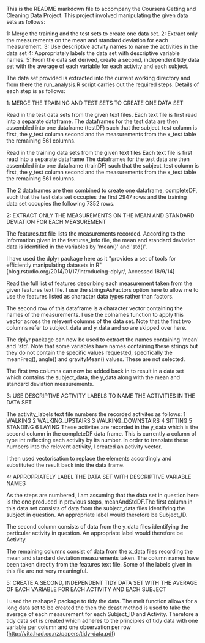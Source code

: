 
This is the README markdown file to accompany the Coursera Getting and Cleaning Data Project. This project involved manipulating the given data
sets as follows:

1: Merge the training and the test sets to create one data set.
2: Extract only the measurements on the mean and standard deviation for each measurement. 
3: Use descriptive actvity names to name the activities in the data set
4: Appropriately labels the data set with descriptive variable names. 
5: From the data set derived, create a second, independent tidy data set with the average of each variable for each activity and each subject.

The data set provided is extracted into the current working directory
and from there the run_analysis.R script carries out the required steps. Details of each step is as follows:


1: MERGE THE TRAINING AND TEST SETS TO CREATE ONE DATA SET

Read in the test data sets from the given text files.
Each text file is first read into a separate dataframe.
The dataframes for the test data are then assembled into one dataframe (testDF) such that the subject_test column is first, the y_test column second and the measurements from the x_test table the remaining 561 columns.

Read in the training data sets from the given text files
Each text file is first read into a separate dataframe
The dataframes for the test data are then assembled into one dataframe (trainDF) such that the subject_test column is first, the y_test column second and the measurements from the x_test table the remaining 561 columns.

The 2 dataframes are then combined to create one dataframe, completeDF, such that the test data set occupies the first 2947 rows and the training data set occupies the following 7352 rows.


2: EXTRACT ONLY THE MEASUREMENTS ON THE MEAN AND STANDARD DEVIATION FOR EACH MEASUREMENT 

The features.txt file lists the measurements recorded. According to the information given in the features_info file, the mean and standard deviation data is identified in the variables by 'mean()' and 'std()'. 

I have used the dplyr package here as it "provides a set of tools for efficiently manipulating datasets in R" [blog.rstudio.org/2014/01/17/introducing-dplyr/, Accessed 18/9/14]

Read the full list of features describing each measurement taken from the given features text file. I use the stringsAsFactors option here to allow me to use the features listed as character data types rather than factors.

The second row of this dataframe is a character vector containing the names of the measurements. I use the colnames function to apply this vector across the relevent columns of the data set. Note that the first two columns refer to subject_data and y_data and so are skipped over here. 

The dplyr package can now be used to extract the names containing 'mean' and 'std'. Note that some variables have names containing these strings but they do not contain the specific values requested, specifically the meanFreq(), angle() and gravityMean() values. These are not selected.

The first two columns can now be added back in to result in a data set which contains the subject_data, the y_data along with the mean and standard deviation measurements.


3: USE DESCRIPTIVE ACTIVITY LABELS TO NAME THE ACTIVITIES IN THE DATA SET

The activity_labels text file numbers the recorded activites as follows:
 1 WALKING
 2 WALKING_UPSTAIRS
 3 WALKING_DOWNSTAIRS
 4 SITTING
 5 STANDING
 6 LAYING
These activites are recorded in the y_data which is the second column in the completeDF data frame. This is currently a column of type int reflecting each activity by its number. In order to translate these numbers into the relevent activity, I created an activity vector.

I then used vectorisation to replace the elements accordingly and substituted the result back into the data frame.


4: APPROPRIATELY LABEL THE DATA SET WITH DESCRIPTIVE VARIABLE NAMES

As the steps are numbered, I am assuming that the data set in question here is the one produced in previous steps, meanAndStdDF.The first column in this data set consists of data from the subject_data files identifying the subject in question. An appropriate label would therefore be Subject_ID. 

The second column consists of data from the y_data files identifying the particular activity in question. An appropriate label would therefore be Activity. 

The remaining columns consist of data from the x_data files recording the mean and standard deviation measurements taken. The column names have been taken directly from the features text file. Some of the labels given in this file are not very meaningful. 


5: CREATE A SECOND, INDEPENDENT TIDY DATA SET WITH THE AVERAGE OF EACH VARIABLE FOR EACH ACTIVITY AND EACH SUBJECT

I used the reshape2 package to tidy the data.
The melt function allows for a long data set to be created the then the dcast method is used to take the average of each measurement for each Subject_ID and Activity. Therefore a tidy data set is created which adheres to the principles of tidy data with one variable per column and one observation per row (http://vita.had.co.nz/papers/tidy-data.pdf)